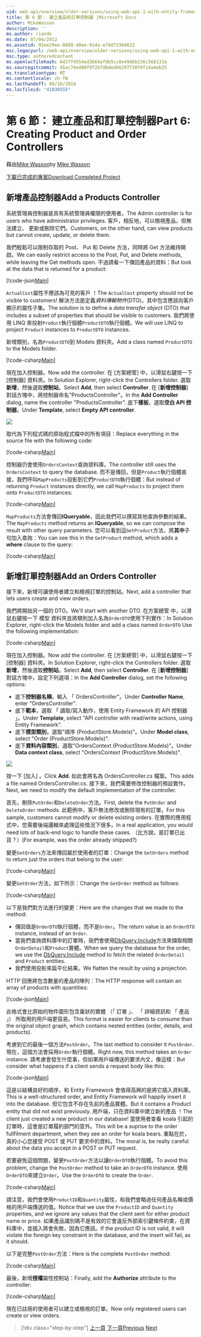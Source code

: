```yaml
---
uid: web-api/overview/older-versions/using-web-api-1-with-entity-framework-5/using-web-api-with-entity-framework-part-6
title: 第 6 節： 建立產品和訂單控制器 |Microsoft Docs
author: MikeWasson
description: ''
ms.author: riande
ms.date: 07/04/2012
ms.assetid: 91ee29ee-0689-40ee-914a-e7dd733b6622
msc.legacyurl: /web-api/overview/older-versions/using-web-api-1-with-entity-framework-5/using-web-api-with-entity-framework-part-6
msc.type: authoredcontent
ms.openlocfilehash: 642ff4554ed3664af0b5cc8e49d6b236c568131b
ms.sourcegitcommit: 45ac74e400f9f2b7dbded66297730f6f14a4eb25
ms.translationtype: MT
ms.contentlocale: zh-TW
ms.lasthandoff: 08/16/2018
ms.locfileid: "41830555"
---
```

<a name="part-6-creating-product-and-order-controllers"></a><span data-ttu-id="7368a-102">第 6 節： 建立產品和訂單控制器</span><span class="sxs-lookup"><span data-stu-id="7368a-102">Part 6: Creating Product and Order Controllers</span></span>
====================
<span data-ttu-id="7368a-103">藉由[Mike Wasson](https://github.com/MikeWasson)</span><span class="sxs-lookup"><span data-stu-id="7368a-103">by [Mike Wasson](https://github.com/MikeWasson)</span></span>

[<span data-ttu-id="7368a-104">下載已完成的專案</span><span class="sxs-lookup"><span data-stu-id="7368a-104">Download Completed Project</span></span>](http://code.msdn.microsoft.com/ASP-NET-Web-API-with-afa30545)

## <a name="add-a-products-controller"></a><span data-ttu-id="7368a-105">新增產品控制器</span><span class="sxs-lookup"><span data-stu-id="7368a-105">Add a Products Controller</span></span>

<span data-ttu-id="7368a-106">系統管理員控制器是具有系統管理員權限的使用者。</span><span class="sxs-lookup"><span data-stu-id="7368a-106">The Admin controller is for users who have administrator privileges.</span></span> <span data-ttu-id="7368a-107">客戶，相反地，可以檢視產品，但無法建立、 更新或刪除它們。</span><span class="sxs-lookup"><span data-stu-id="7368a-107">Customers, on the other hand, can view products but cannot create, update, or delete them.</span></span>

<span data-ttu-id="7368a-108">我們輕鬆可以限制存取的 Post、 Put 和 Delete 方法，同時將 Get 方法維持開啟。</span><span class="sxs-lookup"><span data-stu-id="7368a-108">We can easily restrict access to the Post, Put, and Delete methods, while leaving the Get methods open.</span></span> <span data-ttu-id="7368a-109">不過請看一下傳回產品的資料：</span><span class="sxs-lookup"><span data-stu-id="7368a-109">But look at the data that is returned for a product:</span></span>

[!code-json[Main](using-web-api-with-entity-framework-part-6/samples/sample1.json?highlight=1)]

<span data-ttu-id="7368a-110">`ActualCost`屬性不應該為可見的客戶 ！</span><span class="sxs-lookup"><span data-stu-id="7368a-110">The `ActualCost` property should not be visible to customers!</span></span> <span data-ttu-id="7368a-111">解決方法是定義*資料傳輸物件*(DTO)，其中包含應該向客戶顯示的屬性子集。</span><span class="sxs-lookup"><span data-stu-id="7368a-111">The solution is to define a *data transfer object* (DTO) that includes a subset of properties that should be visible to customers.</span></span> <span data-ttu-id="7368a-112">我們將使用 LINQ 來投射`Product`執行個體`ProductDTO`執行個體。</span><span class="sxs-lookup"><span data-stu-id="7368a-112">We will use LINQ to project `Product` instances to `ProductDTO` instances.</span></span>

<span data-ttu-id="7368a-113">新增類別，名為`ProductDTO`到 Models 資料夾。</span><span class="sxs-lookup"><span data-stu-id="7368a-113">Add a class named `ProductDTO` to the Models folder.</span></span>

[!code-csharp[Main](using-web-api-with-entity-framework-part-6/samples/sample2.cs)]

<span data-ttu-id="7368a-114">現在加入控制器。</span><span class="sxs-lookup"><span data-stu-id="7368a-114">Now add the controller.</span></span> <span data-ttu-id="7368a-115">在 [方案總管] 中，以滑鼠右鍵按一下 [控制器] 資料夾。</span><span class="sxs-lookup"><span data-stu-id="7368a-115">In Solution Explorer, right-click the Controllers folder.</span></span> <span data-ttu-id="7368a-116">選取 **新增**，然後選取**控制站**。</span><span class="sxs-lookup"><span data-stu-id="7368a-116">Select **Add**, then select **Controller**.</span></span> <span data-ttu-id="7368a-117">在 [**新增控制器**] 對話方塊中，將控制器命名&quot;ProductsController&quot;。</span><span class="sxs-lookup"><span data-stu-id="7368a-117">In the **Add Controller** dialog, name the controller &quot;ProductsController&quot;.</span></span> <span data-ttu-id="7368a-118">底下**樣板**，選取**空白 API 控制器**。</span><span class="sxs-lookup"><span data-stu-id="7368a-118">Under **Template**, select **Empty API controller**.</span></span>

![](using-web-api-with-entity-framework-part-6/_static/image1.png)

<span data-ttu-id="7368a-119">取代為下列程式碼的原始程式檔中的所有項目：</span><span class="sxs-lookup"><span data-stu-id="7368a-119">Replace everything in the source file with the following code:</span></span>

[!code-csharp[Main](using-web-api-with-entity-framework-part-6/samples/sample3.cs)]

<span data-ttu-id="7368a-120">控制器仍會使用`OrdersContext`查詢資料庫。</span><span class="sxs-lookup"><span data-stu-id="7368a-120">The controller still uses the `OrdersContext` to query the database.</span></span> <span data-ttu-id="7368a-121">而不是傳回，但是`Product`執行個體直接，我們呼叫`MapProducts`投影到它們`ProductDTO`執行個體：</span><span class="sxs-lookup"><span data-stu-id="7368a-121">But instead of returning `Product` instances directly, we call `MapProducts` to project them onto `ProductDTO` instances:</span></span>

[!code-csharp[Main](using-web-api-with-entity-framework-part-6/samples/sample4.cs?highlight=1)]

<span data-ttu-id="7368a-122">`MapProducts`方法會傳回**IQueryable**，因此我們可以撰寫其他查詢參數的結果。</span><span class="sxs-lookup"><span data-stu-id="7368a-122">The `MapProducts` method returns an **IQueryable**, so we can compose the result with other query parameters.</span></span> <span data-ttu-id="7368a-123">您可以看到這`GetProduct`方法，將**其中**子句加入查詢：</span><span class="sxs-lookup"><span data-stu-id="7368a-123">You can see this in the `GetProduct` method, which adds a **where** clause to the query:</span></span>

[!code-csharp[Main](using-web-api-with-entity-framework-part-6/samples/sample5.cs?highlight=2)]

## <a name="add-an-orders-controller"></a><span data-ttu-id="7368a-124">新增訂單控制器</span><span class="sxs-lookup"><span data-stu-id="7368a-124">Add an Orders Controller</span></span>

<span data-ttu-id="7368a-125">接下來，新增可讓使用者建立和檢視訂單的控制站。</span><span class="sxs-lookup"><span data-stu-id="7368a-125">Next, add a controller that lets users create and view orders.</span></span>

<span data-ttu-id="7368a-126">我們將開始另一個的 DTO。</span><span class="sxs-lookup"><span data-stu-id="7368a-126">We'll start with another DTO.</span></span> <span data-ttu-id="7368a-127">在方案總管 中，以滑鼠右鍵按一下 模型 資料夾並將類別加入名為`OrderDTO`使用下列實作：</span><span class="sxs-lookup"><span data-stu-id="7368a-127">In Solution Explorer, right-click the Models folder and add a class named `OrderDTO` Use the following implementation:</span></span>

[!code-csharp[Main](using-web-api-with-entity-framework-part-6/samples/sample6.cs)]

<span data-ttu-id="7368a-128">現在加入控制器。</span><span class="sxs-lookup"><span data-stu-id="7368a-128">Now add the controller.</span></span> <span data-ttu-id="7368a-129">在 [方案總管] 中，以滑鼠右鍵按一下 [控制器] 資料夾。</span><span class="sxs-lookup"><span data-stu-id="7368a-129">In Solution Explorer, right-click the Controllers folder.</span></span> <span data-ttu-id="7368a-130">選取 **新增**，然後選取**控制站**。</span><span class="sxs-lookup"><span data-stu-id="7368a-130">Select **Add**, then select **Controller**.</span></span> <span data-ttu-id="7368a-131">在 [**新增控制器**] 對話方塊中，設定下列選項：</span><span class="sxs-lookup"><span data-stu-id="7368a-131">In the **Add Controller** dialog, set the following options:</span></span>

- <span data-ttu-id="7368a-132">底下**控制器名稱**，輸入 「 OrdersController"。</span><span class="sxs-lookup"><span data-stu-id="7368a-132">Under **Controller Name**, enter "OrdersController".</span></span>
- <span data-ttu-id="7368a-133">底下**範本**，選取 「 讀取/寫入動作，使用 Entity Framework 的 API 控制器 」。</span><span class="sxs-lookup"><span data-stu-id="7368a-133">Under **Template**, select "API controller with read/write actions, using Entity Framework".</span></span>
- <span data-ttu-id="7368a-134">底下**模型類別**，選取&quot;順序 (ProductStore.Models)&quot;。</span><span class="sxs-lookup"><span data-stu-id="7368a-134">Under **Model class**, select &quot;Order (ProductStore.Models)&quot;.</span></span>
- <span data-ttu-id="7368a-135">底下**資料內容類別**，選取&quot;OrdersContext (ProductStore.Models)&quot;。</span><span class="sxs-lookup"><span data-stu-id="7368a-135">Under **Data context class**, select &quot;OrdersContext (ProductStore.Models)&quot;.</span></span>

![](using-web-api-with-entity-framework-part-6/_static/image2.png)

<span data-ttu-id="7368a-136">按一下 [加入] 。</span><span class="sxs-lookup"><span data-stu-id="7368a-136">Click **Add**.</span></span> <span data-ttu-id="7368a-137">如此會將名為 OrdersController.cs 檔案。</span><span class="sxs-lookup"><span data-stu-id="7368a-137">This adds a file named OrdersController.cs.</span></span> <span data-ttu-id="7368a-138">接下來，我們需要修改控制器的預設實作。</span><span class="sxs-lookup"><span data-stu-id="7368a-138">Next, we need to modify the default implementation of the controller.</span></span>

<span data-ttu-id="7368a-139">首先，刪除`PutOrder`和`DeleteOrder`方法。</span><span class="sxs-lookup"><span data-stu-id="7368a-139">First, delete the `PutOrder` and `DeleteOrder` methods.</span></span> <span data-ttu-id="7368a-140">此範例中，客戶無法修改或刪除現有的訂單。</span><span class="sxs-lookup"><span data-stu-id="7368a-140">For this sample, customers cannot modify or delete existing orders.</span></span> <span data-ttu-id="7368a-141">在實際的應用程式中，您需要後端邏輯來處理這些情況下很多。</span><span class="sxs-lookup"><span data-stu-id="7368a-141">In a real application, you would need lots of back-end logic to handle these cases.</span></span> <span data-ttu-id="7368a-142">（比方說，是訂單已出貨？）</span><span class="sxs-lookup"><span data-stu-id="7368a-142">(For example, was the order already shipped?)</span></span>

<span data-ttu-id="7368a-143">變更`GetOrders`方法來傳回屬於使用者的訂單：</span><span class="sxs-lookup"><span data-stu-id="7368a-143">Change the `GetOrders` method to return just the orders that belong to the user:</span></span>

[!code-csharp[Main](using-web-api-with-entity-framework-part-6/samples/sample7.cs)]

<span data-ttu-id="7368a-144">變更`GetOrder`方法，如下所示：</span><span class="sxs-lookup"><span data-stu-id="7368a-144">Change the `GetOrder` method as follows:</span></span>

[!code-csharp[Main](using-web-api-with-entity-framework-part-6/samples/sample8.cs)]

<span data-ttu-id="7368a-145">以下是我們對方法進行的變更：</span><span class="sxs-lookup"><span data-stu-id="7368a-145">Here are the changes that we made to the method:</span></span>

- <span data-ttu-id="7368a-146">傳回值是`OrderDTO`執行個體，而不是`Order`。</span><span class="sxs-lookup"><span data-stu-id="7368a-146">The return value is an `OrderDTO` instance, instead of an `Order`.</span></span>
- <span data-ttu-id="7368a-147">當我們查詢資料庫中的訂單時，我們會使用[DbQuery.Include](https://msdn.microsoft.com/library/gg696395)方法來擷取相關`OrderDetail`和`Product`實體。</span><span class="sxs-lookup"><span data-stu-id="7368a-147">When we query the database for the order, we use the [DbQuery.Include](https://msdn.microsoft.com/library/gg696395) method to fetch the related `OrderDetail` and `Product` entities.</span></span>
- <span data-ttu-id="7368a-148">我們使用投影來扁平化結果。</span><span class="sxs-lookup"><span data-stu-id="7368a-148">We flatten the result by using a projection.</span></span>

<span data-ttu-id="7368a-149">HTTP 回應將包含數量的產品的陣列：</span><span class="sxs-lookup"><span data-stu-id="7368a-149">The HTTP response will contain an array of products with quantities:</span></span>

[!code-json[Main](using-web-api-with-entity-framework-part-6/samples/sample9.json)]

<span data-ttu-id="7368a-150">此格式會比原始的物件圖形包含巢狀的實體 （「 訂單 」、 「 詳細資訊和 「 產品 」） 所取用的用戶端更容易。</span><span class="sxs-lookup"><span data-stu-id="7368a-150">This format is easier for clients to consume than the original object graph, which contains nested entities (order, details, and products).</span></span>

<span data-ttu-id="7368a-151">考慮到它的最後一個方法`PostOrder`。</span><span class="sxs-lookup"><span data-stu-id="7368a-151">The last method to consider it `PostOrder`.</span></span> <span data-ttu-id="7368a-152">現在，這個方法會採用`Order`執行個體。</span><span class="sxs-lookup"><span data-stu-id="7368a-152">Right now, this method takes an `Order` instance.</span></span> <span data-ttu-id="7368a-153">請考慮會發生什麼事，但如果用戶端傳送的要求內文，像這樣：</span><span class="sxs-lookup"><span data-stu-id="7368a-153">But consider what happens if a client sends a request body like this:</span></span>

[!code-json[Main](using-web-api-with-entity-framework-part-6/samples/sample10.json)]

<span data-ttu-id="7368a-154">這是以結構良好的順序，和 Entity Framework 會值得高興的是將它插入資料庫。</span><span class="sxs-lookup"><span data-stu-id="7368a-154">This is a well-structured order, and Entity Framework will happily insert it into the database.</span></span> <span data-ttu-id="7368a-155">但它包含不存在先前的產品實體。</span><span class="sxs-lookup"><span data-stu-id="7368a-155">But it contains a Product entity that did not exist previously.</span></span> <span data-ttu-id="7368a-156">用戶端，只在資料庫中建立新的產品 ！</span><span class="sxs-lookup"><span data-stu-id="7368a-156">The client just created a new product in our database!</span></span> <span data-ttu-id="7368a-157">當使用者查看 koala 引起的訂單時，這會是訂單履約部門的意外。</span><span class="sxs-lookup"><span data-stu-id="7368a-157">This will be a suprise to the order fullfilment department, when they see an order for koala bears.</span></span> <span data-ttu-id="7368a-158">重點在於，真的小心您接受 POST 或 PUT 要求中的資料。</span><span class="sxs-lookup"><span data-stu-id="7368a-158">The moral is, be really careful about the data you accept in a POST or PUT request.</span></span>

<span data-ttu-id="7368a-159">若要避免這個問題，變更`PostOrder`方法以讓`OrderDTO`執行個體。</span><span class="sxs-lookup"><span data-stu-id="7368a-159">To avoid this problem, change the `PostOrder` method to take an `OrderDTO` instance.</span></span> <span data-ttu-id="7368a-160">使用`OrderDTO`來建立`Order`。</span><span class="sxs-lookup"><span data-stu-id="7368a-160">Use the `OrderDTO` to create the `Order`.</span></span>

[!code-csharp[Main](using-web-api-with-entity-framework-part-6/samples/sample11.cs)]

<span data-ttu-id="7368a-161">請注意，我們會使用`ProductID`和`Quantity`屬性，和我們會略過任何產品名稱或價格的用戶端傳送的值。</span><span class="sxs-lookup"><span data-stu-id="7368a-161">Notice that we use the `ProductID` and `Quantity` properties, and we ignore any values that the client sent for either product name or price.</span></span> <span data-ttu-id="7368a-162">如果產品識別碼不是有效的它會違反外部索引鍵條件約束，在資料庫中，並插入將會失敗，因為它應該。</span><span class="sxs-lookup"><span data-stu-id="7368a-162">If the product ID is not valid, it will violate the foreign key constraint in the database, and the insert will fail, as it should.</span></span>

<span data-ttu-id="7368a-163">以下是完整`PostOrder`方法：</span><span class="sxs-lookup"><span data-stu-id="7368a-163">Here is the complete `PostOrder` method:</span></span>

[!code-csharp[Main](using-web-api-with-entity-framework-part-6/samples/sample12.cs)]

<span data-ttu-id="7368a-164">最後，新增**授權**屬性控制站：</span><span class="sxs-lookup"><span data-stu-id="7368a-164">Finally, add the **Authorize** attribute to the controller:</span></span>

[!code-csharp[Main](using-web-api-with-entity-framework-part-6/samples/sample13.cs)]

<span data-ttu-id="7368a-165">現在已註冊的使用者可以建立或檢視的訂單。</span><span class="sxs-lookup"><span data-stu-id="7368a-165">Now only registered users can create or view orders.</span></span>

> [!div class="step-by-step"]
> <span data-ttu-id="7368a-166">[上一頁](using-web-api-with-entity-framework-part-5.md)
> [下一頁](using-web-api-with-entity-framework-part-7.md)</span><span class="sxs-lookup"><span data-stu-id="7368a-166">[Previous](using-web-api-with-entity-framework-part-5.md)
[Next](using-web-api-with-entity-framework-part-7.md)</span></span>
